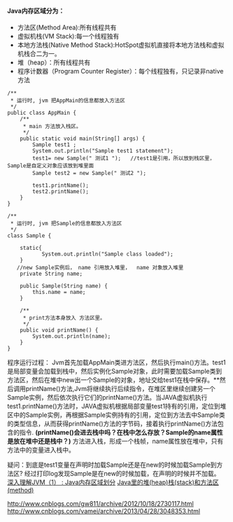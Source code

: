 #### Java内存区域分为：
- 方法区(Method Area):所有线程共有
- 虚拟机栈(VM Stack):每一个线程独有
- 本地方法栈(Native Method Stack):HotSpot虚拟机直接将本地方法栈和虚拟机栈合二为一。
- 堆（heap）：所有线程共有
- 程序计数器（Program Counter Register）：每个线程独有，只记录非native方法

```
/**
 * 运行时, jvm 把AppMain的信息都放入方法区
 */
public class AppMain {
    /**
     * main 方法放入栈区。
     */
    public static void main(String[] args) {
        Sample test1 ;
        System.out.println("Sample test1 statement");
        test1= new Sample(" 测试1 ");   //test1是引用，所以放到栈区里， Sample是自定义对象应该放到堆里面   
        Sample test2 = new Sample(" 测试2 ");

        test1.printName();
        test2.printName();
    }
}

/**
 * 运行时, jvm 把Sample的信息都放入方法区
 */
class Sample {
  
    static{
           System.out.println("Sample class loaded");
    }
   //new Sample实例后， name 引用放入堆里，  name 对象放入堆里
    private String name;      

    public Sample(String name) {
        this.name = name;
    }

    /**
     * print方法本身放入 方法区里。
     */
    public void printName() {
        System.out.println(name);
    }
}

```
程序运行过程：
Jvm首先加载AppMain类进方法区，然后执行main()方法。test1是局部变量会加载到栈中，然后实例化Sample对象，此时需要加载Sample类到方法区，然后在堆中new出一个Sample的对象，地址交给test1在栈中保存。**然后调用printName()方法,Jvm将继续执行后续指令，在堆区里继续创建另一个Sample实例，然后依次执行它们的printName()方法。当JAVA虚拟机执行test1.printName()方法时，JAVA虚拟机根据局部变量test1持有的引用，定位到堆区中的Sample实例，再根据Sample实例持有的引用，定位到方法去中Sample类的类型信息，从而获得printName()方法的字节码，接着执行printName()方法包含的指令.
**(printName()会进去栈中吗？在栈中怎么存放？Sample的name属性是放在堆中还是栈中？)**
方法进入栈，形成一个栈帧，name属性放在堆中，只有方法中的变量进入栈中。

疑问：到底是test1变量在声明时加载Sample还是在new的时候加载Sample到方法区?
经过打印log发现Sample是在new的时候加载，在声明的时候并不加载。
[深入理解JVM（1） : Java内存区域划分](http://www.jianshu.com/p/7ebbe102c1ae)
[Java里的堆(heap)栈(stack)和方法区(method)](http://lz12366.iteye.com/blog/639873)

http://www.cnblogs.com/gw811/archive/2012/10/18/2730117.html
http://www.cnblogs.com/vamei/archive/2013/04/28/3048353.html